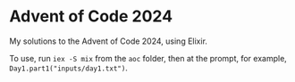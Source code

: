 # Advent of Code 2024

My solutions to the Advent of Code 2024, using Elixir.

To use, run `iex -S mix` from the `aoc` folder, then at the prompt, for example, `Day1.part1("inputs/day1.txt")`.
